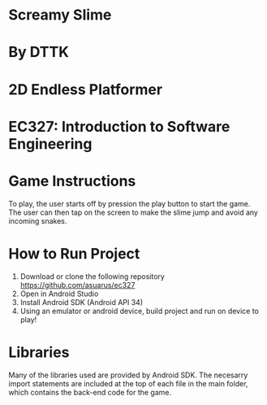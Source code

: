# Screamy Slime 
# By DTTK
# 2D Endless Platformer  
# EC327: Introduction to Software Engineering 

# Game Instructions 
To play, the user starts off by pression the play button to start the game. The user can then tap on the screen to make the slime jump and avoid any incoming snakes. 

# How to Run Project 
1. Download or clone the following repository
   https://github.com/asuarus/ec327
2. Open in Android Studio
3. Install Android SDK (Android API 34)
4. Using an emulator or android device, build project and run on device to play!

# Libraries
Many of the libraries used are provided by Android SDK. The necesarry import statements are included at the top of each file in the main folder, which contains the back-end code for the game. 
